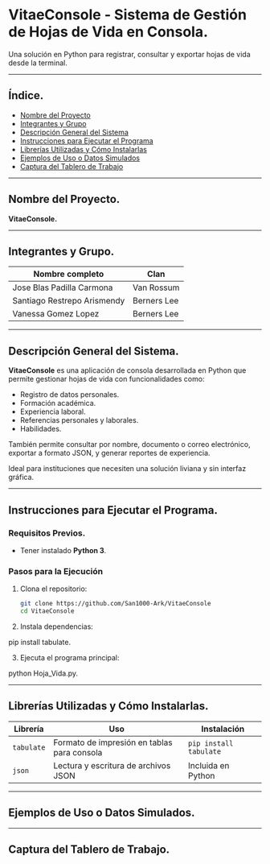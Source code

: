 # VitaeConsole - Sistema de Gestión de Hojas de Vida en Consola.

Una solución en Python para registrar, consultar y exportar hojas de vida desde la terminal.

---

## Índice.

- [Nombre del Proyecto](#nombre-del-proyecto)
- [Integrantes y Grupo](#integrantes-y-grupo)
- [Descripción General del Sistema](#descripción-general-del-sistema)
- [Instrucciones para Ejecutar el Programa](#instrucciones-para-ejecutar-el-programa)
- [Librerías Utilizadas y Cómo Instalarlas](#librerías-utilizadas-y-cómo-instalarlas)
- [Ejemplos de Uso o Datos Simulados](#ejemplos-de-uso-o-datos-simulados)
- [Captura del Tablero de Trabajo](#captura-del-tablero-de-trabajo)

---

## Nombre del Proyecto.

**VitaeConsole.**

---

## Integrantes y Grupo.

| Nombre completo                 | Clan         |
|--------------------------------|--------------|
| Jose Blas Padilla Carmona      | Van Rossum   |
| Santiago Restrepo Arismendy    | Berners Lee  |
| Vanessa Gomez Lopez            | Berners Lee  |

---

## Descripción General del Sistema.

**VitaeConsole** es una aplicación de consola desarrollada en Python que permite gestionar hojas de vida con funcionalidades como:

- Registro de datos personales.
- Formación académica.
- Experiencia laboral.
- Referencias personales y laborales.
- Habilidades.

También permite consultar por nombre, documento o correo electrónico, exportar a formato JSON, y generar reportes de experiencia.

Ideal para instituciones que necesiten una solución liviana y sin interfaz gráfica.

---

## Instrucciones para Ejecutar el Programa.

### Requisitos Previos.

- Tener instalado **Python 3**.

### Pasos para la Ejecución

1. Clona el repositorio:

   ```bash
   git clone https://github.com/San1000-Ark/VitaeConsole
   cd VitaeConsole

2. Instala dependencias:

pip install tabulate.

3. Ejecuta el programa principal:

python Hoja_Vida.py.

---

## Librerías Utilizadas y Cómo Instalarlas.

| Librería   | Uso                                         | Instalación            |
| ---------- | ------------------------------------------- | ---------------------- |
| `tabulate` | Formato de impresión en tablas para consola | `pip install tabulate` |
| `json`     | Lectura y escritura de archivos JSON        | Incluida en Python     |

---

## Ejemplos de Uso o Datos Simulados.

---

## Captura del Tablero de Trabajo.


